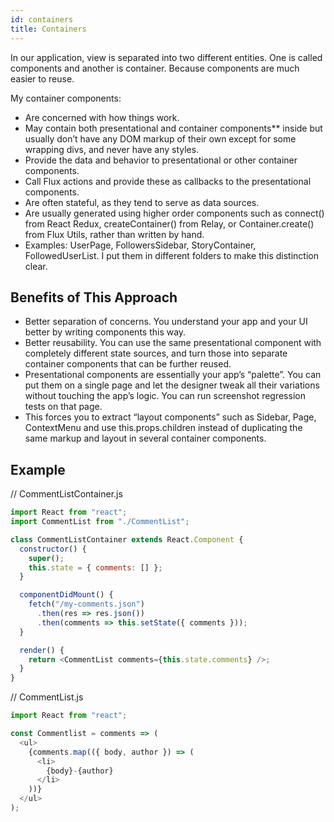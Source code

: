 ```yaml
---
id: containers
title: Containers
---
```


In our application, view is separated into two different entities. One is called components and another is container. Because components are much easier to reuse.

My container components:

- Are concerned with how things work.
- May contain both presentational and container components** inside but usually don’t have any DOM markup of their own except for some wrapping divs, and never have any styles.
- Provide the data and behavior to presentational or other container components.
- Call Flux actions and provide these as callbacks to the presentational components.
- Are often stateful, as they tend to serve as data sources.
- Are usually generated using higher order components such as connect() from React Redux, createContainer() from Relay, or Container.create() from Flux Utils, rather than written by hand.
- Examples: UserPage, FollowersSidebar, StoryContainer, FollowedUserList.
I put them in different folders to make this distinction clear.

## Benefits of This Approach

- Better separation of concerns. You understand your app and your UI better by writing components this way.
- Better reusability. You can use the same presentational component with completely different state sources, and turn those into separate container components that can be further reused.
- Presentational components are essentially your app’s “palette”. You can put them on a single page and let the designer tweak all their variations without touching the app’s logic. You can run screenshot regression tests on that page.
- This forces you to extract “layout components” such as Sidebar, Page, ContextMenu and use this.props.children instead of duplicating the same markup and layout in several container components.

## Example

// CommentListContainer.js

```js
import React from "react";
import CommentList from "./CommentList";

class CommentListContainer extends React.Component {
  constructor() {
    super();
    this.state = { comments: [] };
  }

  componentDidMount() {
    fetch("/my-comments.json")
      .then(res => res.json())
      .then(comments => this.setState({ comments }));
  }

  render() {
    return <CommentList comments={this.state.comments} />;
  }
}
```

// CommentList.js

```js
import React from "react";

const Commentlist = comments => (
  <ul>
    {comments.map(({ body, author }) => (
      <li>
        {body}-{author}
      </li>
    ))}
  </ul>
);
```